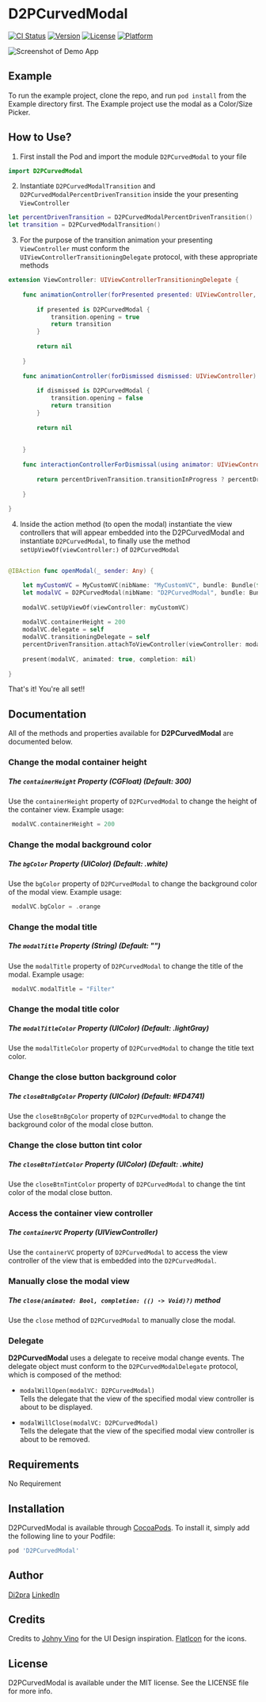 # D2PCurvedModal

[![CI Status](http://img.shields.io/travis/di2pra/D2PCurvedModal.svg?style=flat)](https://travis-ci.org/di2pra/D2PCurvedModal)
[![Version](https://img.shields.io/cocoapods/v/D2PCurvedModal.svg?style=flat)](http://cocoapods.org/pods/D2PCurvedModal)
[![License](https://img.shields.io/cocoapods/l/D2PCurvedModal.svg?style=flat)](http://cocoapods.org/pods/D2PCurvedModal)
[![Platform](https://img.shields.io/cocoapods/p/D2PCurvedModal.svg?style=flat)](http://cocoapods.org/pods/D2PCurvedModal)

![Screenshot of Demo App](https://github.com/di2pra/D2PCurvedModal/blob/master/image/D2PCurvedModal.gif)

## Example

To run the example project, clone the repo, and run `pod install` from the Example directory first.
The Example project use the modal as a Color/Size Picker.

## How to Use?

1) First install the Pod and import the module `D2PCurvedModal` to your file
```Swift
import D2PCurvedModal
```


2) Instantiate `D2PCurvedModalTransition` and `D2PCurvedModalPercentDrivenTransition` inside the your presenting `ViewController`
```Swift
let percentDrivenTransition = D2PCurvedModalPercentDrivenTransition()
let transition = D2PCurvedModalTransition()
```


3) For the purpose of the transition animation your presenting `ViewController` must conform the `UIViewControllerTransitioningDelegate` protocol, with these appropriate methods
```Swift
extension ViewController: UIViewControllerTransitioningDelegate {
    
    func animationController(forPresented presented: UIViewController, presenting: UIViewController, source: UIViewController) -> UIViewControllerAnimatedTransitioning? {`
       
        if presented is D2PCurvedModal {
            transition.opening = true
            return transition
        }
        
        return nil
        
    }
    
    func animationController(forDismissed dismissed: UIViewController) -> UIViewControllerAnimatedTransitioning? {
        
        if dismissed is D2PCurvedModal {
            transition.opening = false
            return transition
        }
        
        return nil
        
        
    }
    
    func interactionControllerForDismissal(using animator: UIViewControllerAnimatedTransitioning) -> UIViewControllerInteractiveTransitioning? {
        
        return percentDrivenTransition.transitionInProgress ? percentDrivenTransition : nil
        
    }
    
}
```


4) Inside the action method (to open the modal) instantiate the view controllers that will appear embedded into the D2PCurvedModal and instantiate `D2PCurvedModal`, to finally use the method `setUpViewOf(viewController:)` of `D2PCurvedModal`
```Swift

@IBAction func openModal(_ sender: Any) {

    let myCustomVC = MyCustomVC(nibName: "MyCustomVC", bundle: Bundle(for: MyCustomVC.self))
    let modalVC = D2PCurvedModal(nibName: "D2PCurvedModal", bundle: Bundle(for: D2PCurvedModal.self))
 
    modalVC.setUpViewOf(viewController: myCustomVC)
 
    modalVC.containerHeight = 200
    modalVC.delegate = self
    modalVC.transitioningDelegate = self
    percentDrivenTransition.attachToViewController(viewController: modalVC)
 
    present(modalVC, animated: true, completion: nil)
 
}

```


That's it! You're all set!!



## Documentation
All of the methods and properties available for **D2PCurvedModal** are documented below.


### Change the modal container height
##### The `containerHeight` Property (CGFloat) (Default: 300)
Use the `containerHeight` property of `D2PCurvedModal` to change the height of the container view.
Example usage:
```Swift
 modalVC.containerHeight = 200
```


### Change the modal background color
##### The `bgColor` Property (UIColor) (Default: .white)
Use the `bgColor` property of `D2PCurvedModal` to change the background color of the modal view.
Example usage:
```Swift
 modalVC.bgColor = .orange
```

### Change the modal title
##### The `modalTitle` Property (String) (Default: "")
Use the `modalTitle` property of `D2PCurvedModal` to change the title of the modal.
Example usage:
```Swift
 modalVC.modalTitle = "Filter"
```

### Change the modal title color
##### The `modalTitleColor` Property (UIColor) (Default: .lightGray)
Use the `modalTitleColor` property of `D2PCurvedModal` to change the title text color.

### Change the close button background color
##### The `closeBtnBgColor` Property (UIColor) (Default: #FD4741)
Use the `closeBtnBgColor` property of `D2PCurvedModal` to change the background color of the modal close button.


### Change the close button tint color
##### The `closeBtnTintColor` Property (UIColor) (Default: .white)
Use the `closeBtnTintColor` property of `D2PCurvedModal` to change the tint color of the modal close button.

### Access the container view controller
##### The `containerVC` Property (UIViewController)
Use the `containerVC` property of `D2PCurvedModal` to access the view controller of the view that is embedded into the `D2PCurvedModal`.

### Manually close the modal view
##### The `close(animated: Bool, completion: (() -> Void)?)` method
Use the `close` method of `D2PCurvedModal` to manually close the modal.





### Delegate
**D2PCurvedModal** uses a delegate to receive modal change events. The delegate object must conform to the `D2PCurvedModalDelegate` protocol, which is composed of the method:

- `modalWillOpen(modalVC: D2PCurvedModal)`  
Tells the delegate that the view of the specified modal view controller is about to be displayed.

- `modalWillClose(modalVC: D2PCurvedModal)`  
Tells the delegate that the view of the specified modal view controller is about to be removed.

## Requirements

No Requirement

## Installation

D2PCurvedModal is available through [CocoaPods](http://cocoapods.org). To install
it, simply add the following line to your Podfile:

```ruby
pod 'D2PCurvedModal'
```

## Author

[Di2pra](https://twitter.com/di2pra) [LinkedIn](https://www.linkedin.com/in/di2pra/)

## Credits
Credits to [Johny Vino](https://www.behance.net/johnyvino) for the UI Design inspiration. [FlatIcon](https://www.flaticon.com/) for the icons.

## License

D2PCurvedModal is available under the MIT license. See the LICENSE file for more info.

